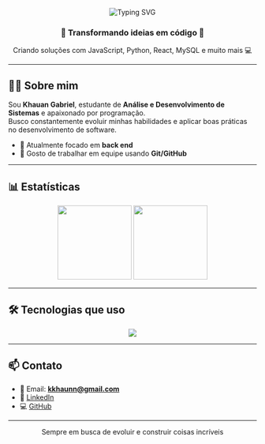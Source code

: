 <!-- Banner animado -->
<p align="center">
  <img src="https://readme-typing-svg.herokuapp.com?font=Fira+Code&size=24&pause=1000&color=6EF7A7&center=true&vCenter=true&width=435&lines=👋+Oi,+eu+sou+o+Khauan!;Desenvolvedor+Back+End;" alt="Typing SVG" />
</p>

<h3 align="center">🚀 Transformando ideias em código 🚀</h3>
<p align="center">Criando soluções com JavaScript, Python, React, MySQL e muito mais 💻</p>

---

## 👨‍💻 Sobre mim

Sou **Khauan Gabriel**, estudante de **Análise e Desenvolvimento de Sistemas** e apaixonado por programação.  
Busco constantemente evoluir minhas habilidades e aplicar boas práticas no desenvolvimento de software.  

- 🔹 Atualmente focado em **back end**    
- 🔹 Gosto de trabalhar em equipe usando **Git/GitHub**  

---


## 📊 Estatísticas

<p align="center">
  <img src="https://github-readme-stats.vercel.app/api?username=guilherme-dev099&show_icons=true&theme=radical&hide_border=true" height="150"/>
  <img src="https://github-readme-stats.vercel.app/api/top-langs/?username=guilherme-dev099&layout=compact&theme=radical&hide_border=true" height="150"/>
</p>

---

## 🛠️ Tecnologias que uso

<p align="center">
  <img src="https://skillicons.dev/icons?i=html,css,js,react,python,mysql,git" />
</p>

---

## 📫 Contato

- 📧 Email: **kkhaunn@gmail.com**  
- 💼 [LinkedIn]([https://www.linkedin.com/in/guilherme-emanoel-54614b230](https://www.linkedin.com/in/khauan-gabriel-59554a285/))  
- 💻 [GitHub]([https://github.com/guilhermeemanoel099](https://github.com/Khauan-X))

---

<p align="center">Sempre em busca de evoluir e construir coisas incríveis </p>
